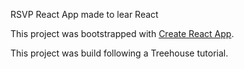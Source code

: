 RSVP React App made to lear React

This project was bootstrapped with [Create React App](https://github.com/facebookincubator/create-react-app).

This project was build following a Treehouse tutorial.
